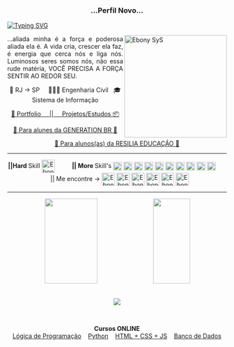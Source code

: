 <h3 align="center">...Perfil Novo...</h3>

[![Typing SVG](https://readme-typing-svg.herokuapp.com/?color=00bfbf&size=35&center=true&vCenter=true&width=1000&lines=🖖+iaeEEeeee!...;Eu+fui+moleque+e+perdi+minha+outra+conta...;Sou+Leonardo+Alves+;Instrutor+e+Programador+há+10+anos...;Aqui+vc+vai+encontrar+alguns+projetos+e+estudos;Espero+que+algum+te+ajude!;Fique+à+vontade!;Puxe+uma+cadeira+e+sente-se+no+chão!+:%29)](https://git.io/typing-svg)
<p align="justify" fontsize="8">
  <img align="right" color="green" alt="Ebony SyS" height="235" src="https://i.imgur.com/tyrhG9v.png">
  ...aliada minha é a força e poderosa aliada ela é. A vida cria, crescer ela faz, é energia que cerca nós e liga nós. Luminosos seres somos nós, não essa rude matéria, VOCÊ PRECISA A FORÇA SENTIR AO REDOR SEU.
  <p align="center">
    📌 RJ → SP  &nbsp; &nbsp; 👨🏾‍🎓 Engenharia Civil &nbsp; 🎓 Sistema de Informação 
  </p> 
  <p align="center">
    <a href="https://leonardoalves.netlify.app/">🚧 Portfolio &nbsp; &nbsp; ||  </a>
    <a href="https://github.com/Ebony-SYS"> &nbsp; &nbsp; Projetos/Estudos 📦</a>  
 </p>
  <p align="center">
    <a href=https://github.com/Ebony-Full-Stack>🧡 Para alunes da GENERATION BR 🧡</a>
  </p>
  <p align="center">
    <a href=https://github.com/Resilia-por-Ebony>💛 Para alunos(as) da RESILIA EDUCAÇÃO 💛</a>
  </p>
</p>
<hr/>
<p align="center">  
  <strong>||Hard </strong>Skill
  <img align="center" alt="Ebony SyS" height="30" width="30" src="https://cdn.jsdelivr.net/gh/devicons/devicon/icons/python/python-original.svg" />
  &nbsp; &nbsp; &nbsp; &nbsp; &nbsp;<strong>|| More </strong>Skill's 
  <img align="center" alt="Ebony SyS" height="20" width="20" src="https://cdn.jsdelivr.net/gh/devicons/devicon/icons/javascript/javascript-original.svg" />
  <img align="center" alt="Ebony SyS" height="20" width="20" src="https://cdn.jsdelivr.net/gh/devicons/devicon/icons/java/java-original.svg" />
  <img align="center" alt="Ebony SyS" height="20" width="20" src="https://cdn.jsdelivr.net/gh/devicons/devicon/icons/spring/spring-original.svg" />
  <img align="center" alt="Ebony SyS" height="20" width="20" src="https://cdn.jsdelivr.net/gh/devicons/devicon/icons/mysql/mysql-original.svg" />
  <img align="center" alt="Ebony SyS" height="20" width="20" src="https://cdn.jsdelivr.net/gh/devicons/devicon/icons/postgresql/postgresql-original.svg" />
  <img align="center" alt="Ebony SyS" height="20" width="20" src="https://cdn.jsdelivr.net/gh/devicons/devicon/icons/typescript/typescript-original.svg" />
  <img align="center" alt="Ebony SyS" height="20" width="20" src="https://cdn.jsdelivr.net/gh/devicons/devicon/icons/html5/html5-original.svg" />
  <img align="center" alt="Ebony SyS" height="20" width="20" src="https://cdn.jsdelivr.net/gh/devicons/devicon/icons/css3/css3-original.svg" />
  <img align="center" alt="Ebony SyS" height="20" width="20" src="https://cdn.jsdelivr.net/gh/devicons/devicon/icons/angularjs/angularjs-original.svg" />
  <img align="center" alt="Ebony SyS" height="20" width="20" src="https://cdn.jsdelivr.net/gh/devicons/devicon/icons/docker/docker-original.svg" />
  &nbsp; &nbsp; &nbsp; &nbsp; &nbsp;|| Me encontre →  
  <a href="https://api.whatsapp.com/send?phone=5511979714423" target="_blank"><img align="center" alt="Ebony SyS" height="30" width="30" src="https://user-images.githubusercontent.com/52077278/135926000-c3344d2c-7ec3-4272-b90c-08196c24e9c4.png"></a>
  <a href="mailto:leon4rdoalvess@gmail.com" target="_blank"><img align="center" alt="Ebony SyS" height="30" width="30" src="https://user-images.githubusercontent.com/52077278/135926148-30e0cd29-92a2-46ca-ad8d-28fa6175e58a.png"></a>
  <a href="https://www.linkedin.com/in/leonardo-alves-7b5aa5152/" target="_blank"><img align="center" alt="Ebony SyS" height="30" width="30" src="https://user-images.githubusercontent.com/52077278/135925928-32dab723-cd9f-4b40-aa16-2397ff1221b3.png"></a>
  <a href="https://instagram.com/ebony.programador/" target="_blank"><img align="center" alt="Ebony SyS" height="30" width="30" src="https://user-images.githubusercontent.com/52077278/135925755-413332a2-0141-4a84-bf74-8fbc05f02734.png"></a>
  <a href="https://www.youtube.com/channel/UCgMsaDIka3GpY3GSKSnUNZg" target="_blank"><img align="center" alt="Ebony SyS" height="30" width="30" src="https://user-images.githubusercontent.com/52077278/135925864-5eca65eb-3cb4-48f8-a26e-26d868b3def5.png"></a>
  <a href="https://www.youtube.com/channel/UC8fRZfYGd21_D8DwuEcFuHw" target="_blank"><img align="center" alt="Ebony SyS" height="30" width="30" src="https://user-images.githubusercontent.com/52077278/135925864-5eca65eb-3cb4-48f8-a26e-26d868b3def5.png"></a>
</p>
<hr/>
<div align="center">  
  <img width="49%" height="195px" src="https://github-readme-stats.vercel.app/api?username=LeonardoCAlves&show_icons=true&count_private=true&hide_border=true&title_color=00bfbf&icon_color=00bfbf&text_color=c9d1d9&bg_color=0d1117" alt=""/> 
  <img width="41%" height="195px" src="https://github-readme-stats.vercel.app/api/top-langs/?username=LeonardoCAlves&layout=compact&hide_border=true&title_color=00bfbf&text_color=00bfbf&bg_color=0d1117"/>
</div>
<br>
<p align="center">
  <img src="https://github-profile-trophy.vercel.app/?username=LeonardoCAlves&theme=dracula&row=2&no-bg=true&column=3&margin-w=15&margin-h=15" />
</p>
<br>
<!-- <p align="center"><strong> Visitas</strong> a partir de 01•01•24 :detective: <br>
<p align="center"> 
   <img alingn="center" src="https://profile-counter.glitch.me/LeonardoCAlves/count.svg" />
</p> -->
<p align="center">
  <strong>Cursos ONLINE</strong></br> 
  <a href="https://www.superprof.com.br/logica-programacao-tudo-voce-precisa-saber-para-ser-bom-desenvolvedor.html">Lógica de Programação</a>&nbsp; &nbsp; 
  <a href="https://www.superprof.com.br/aprenda-python-maneira-correta-com-exercicios-fixacao-bonus-sobre-games.html">Python</a>&nbsp; &nbsp; 
  <a href="https://www.superprof.com.br/html-css-javascript-isso-mesmo-tudo-curso-basico-avancado.html">HTML + CSS + JS</a>&nbsp; &nbsp;    
  <a href="https://www.superprof.com.br/aulas-banco-dados-sql-basico-avancado-com-exercicios-para-dominio-das-rotinas.html">Banco de Dados</a>
</p>


